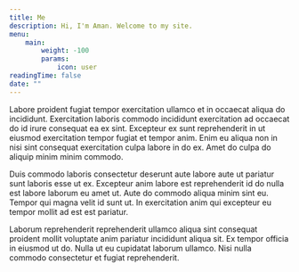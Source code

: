 ```yaml
---
title: Me
description: Hi, I'm Aman. Welcome to my site.
menu:
    main: 
        weight: -100
        params:
            icon: user
readingTime: false
date: ""
---
```


Labore proident fugiat tempor exercitation ullamco et in occaecat aliqua do incididunt. Exercitation laboris commodo incididunt exercitation ad occaecat do id irure consequat ea ex sint. Excepteur ex sunt reprehenderit in ut eiusmod exercitation tempor fugiat et tempor anim. Enim eu aliqua non in nisi sint consequat exercitation culpa labore in do ex. Amet do culpa do aliquip minim minim commodo.

Duis commodo laboris consectetur deserunt aute labore aute ut pariatur sunt laboris esse ut ex. Excepteur anim labore est reprehenderit id do nulla est labore laborum eu amet ut. Aute do commodo aliqua minim sint eu. Tempor qui magna velit id sunt ut. In exercitation anim qui excepteur eu tempor mollit ad est est pariatur.

Laborum reprehenderit reprehenderit ullamco aliqua sint consequat proident mollit voluptate anim pariatur incididunt aliqua sit. Ex tempor officia in eiusmod ut do. Nulla ut eu cupidatat laborum ullamco. Nisi nulla commodo consectetur et fugiat reprehenderit.
